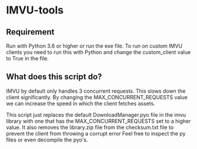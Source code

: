 # IMVU-tools

## Requirement
Run with Python 3.6 or higher or run the exe file. 
To run on custom IMVU clients you need to run this with Python and change the custom_client value to True in the file.

## What does this script do?
IMVU by default only handles 3 concurrent requests. This slows down the client significantly. 
By changing the MAX_CONCURRENT_REQUESTS value we can increase the speed in which the client fetches assets.


This script just replaces the default DownloadManager.pyo file in the imvu library with one that has the MAX_CONCURRENT_REQUESTS set to a higher value. 
It also removes the library.zip file from the checksum.txt file to prevent the client from throwing a corrupt error
Feel free to inspect the py files or even decompile the pyo's.
